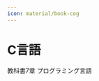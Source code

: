 ```yaml
---
icon: material/book-cog
---
```

# C言語
<span class="md-tag">教科書7章</span> <span class="md-tag">プログラミング言語</span>
